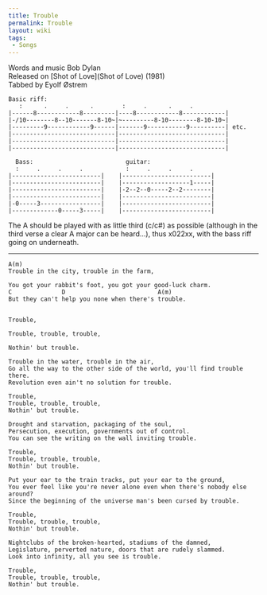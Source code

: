 ```yaml
---
title: Trouble
permalink: Trouble
layout: wiki
tags:
 - Songs
---
```


Words and music Bob Dylan  
Released on [Shot of Love](Shot of Love) (1981)  
Tabbed by Eyolf Østrem

    Basic riff:
       :      .     .      .        :     .      .     .
    |------8------------8---------|----8------------8------------|
    |-/10--------8--10-------8-10~|~---------8-10--------8-10-10~|
    |---------9------------9------|-------9-----------9----------| etc.
    |-----------------------------|------------------------------|
    |-----------------------------|------------------------------|
    |-----------------------------|------------------------------|

      Bass:                          guitar:
      :     .     .     .            :     .     .     .
    |-------------------------|    |-------------------------|
    |-------------------------|    |-------------------1-----|
    |-------------------------|    |-2--2--0-----2--2--------|
    |-------------------------|    |-------------------------|
    |-0-----3-----------------|    |-------------------------|
    |-------------0-----3-----|    |-------------------------|

The A should be played with as little third (c/c\#) as possible
(although in the third verse a clear A major can be heard...), thus
x022xx, with the bass riff going on underneath.

* * * * *

    A(m)
    Trouble in the city, trouble in the farm,

    You got your rabbit's foot, you got your good-luck charm.
    C              D                          A(m)
    But they can't help you none when there's trouble.


    Trouble,

    Trouble, trouble, trouble,

    Nothin' but trouble.

    Trouble in the water, trouble in the air,
    Go all the way to the other side of the world, you'll find trouble there.
    Revolution even ain't no solution for trouble.

    Trouble,
    Trouble, trouble, trouble,
    Nothin' but trouble.

    Drought and starvation, packaging of the soul,
    Persecution, execution, governments out of control.
    You can see the writing on the wall inviting trouble.

    Trouble,
    Trouble, trouble, trouble,
    Nothin' but trouble.

    Put your ear to the train tracks, put your ear to the ground,
    You ever feel like you're never alone even when there's nobody else around?
    Since the beginning of the universe man's been cursed by trouble.

    Trouble,
    Trouble, trouble, trouble,
    Nothin' but trouble.

    Nightclubs of the broken-hearted, stadiums of the damned,
    Legislature, perverted nature, doors that are rudely slammed.
    Look into infinity, all you see is trouble.

    Trouble,
    Trouble, trouble, trouble,
    Nothin' but trouble.

